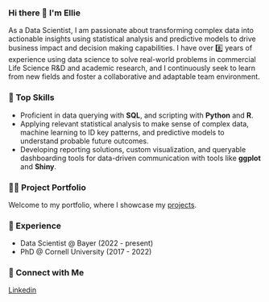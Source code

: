 ### Hi there 👋 I'm Ellie  

As a Data Scientist, I am passionate about transforming complex data into actionable insights using statistical analysis and predictive models to drive business impact and decision making capabilities. I have over 8️⃣ years of experience using data science to solve real-world problems in commercial Life Science R&D and academic research, and I continuously seek to learn from new fields and foster a collaborative and adaptable team environment.   

### 🚀 Top Skills  
* Proficient in data querying with **SQL**, and scripting with **Python** and **R**.  
* Applying relevant statistical analysis to make sense of complex data, machine learning to ID key patterns, and predictive models to understand probable future outcomes.    
* Developing reporting solutions, custom visualization, and queryable dashboarding tools for data-driven communication with tools like **ggplot** and **Shiny**.

### 👩‍💻 Project Portfolio

Welcome to my portfolio, where I showcase my [projects](https://github.com/etaagen/Portfolio/blob/main/README.md).  

### 💼 Experience  

- Data Scientist @ Bayer (2022 - present)
- PhD @ Cornell University (2017 - 2022)  

### 👋 Connect with Me

[Linkedin](https://www.linkedin.com/in/ellie-taagen/)
